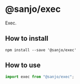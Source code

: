 # @sanjo/exec

Exec.

## How to install

```
npm install --save '@sanjo/exec'
```

## How to use

```js
import exec from "@sanjo/exec";
```

